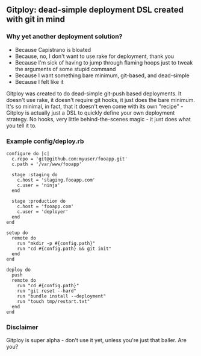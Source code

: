 ## Gitploy: dead-simple deployment DSL created with git in mind

### Why yet another deployment solution?

* Because Capistrano is bloated
* Because, no, I don't want to use rake for deployment, thank you
* Because I'm sick of having to jump through flaming hoops just to tweak the arguments of some stupid command
* Because I want something bare minimum, git-based, and dead-simple
* Because I felt like it

Gitploy was created to do dead-simple git-push based deployments. It doesn't use rake, it doesn't
require git hooks, it just does the bare minimum. It's so minimal, in fact, that it doesn't even
come with its own "recipe" - Gitploy is actually just a DSL to quickly define your own deployment
strategy. No hooks, very little behind-the-scenes magic - it just does what you tell it to.

### Example config/deploy.rb

    configure do |c|
      c.repo = 'git@github.com:myuser/fooapp.git'
      c.path = '/var/www/fooapp'

      stage :staging do
        c.host = 'staging.fooapp.com'
        c.user = 'ninja'
      end

      stage :production do
        c.host = 'fooapp.com'
        c.user = 'deployer'
      end
    end

    setup do
      remote do
        run "mkdir -p #{config.path}"
        run "cd #{config.path} && git init"
      end
    end

    deploy do
      push
      remote do
        run "cd #{config.path}"
        run "git reset --hard"
        run "bundle install --deployment"
        run "touch tmp/restart.txt"
      end
    end

### Disclaimer

Gitploy is super alpha - don't use it yet, unless you're just that baller. Are you?